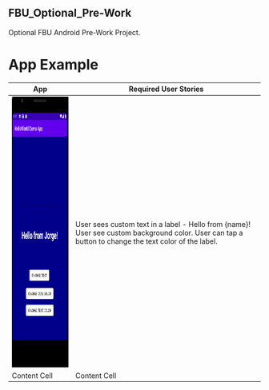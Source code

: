 ## FBU_Optional_Pre-Work
Optional FBU Android Pre-Work Project.

# App Example

| App  | Required User Stories |
| ------------- | ------------- |
| <img src="https://github.com/PrimeBIue/FBU_Optional_Pre-Work/blob/master/Assets/App_Gif.gif" width="244" height="542" />  | User sees custom text in a label - Hello from {name}!  User see custom background color.  User can tap a button to change the text color of the label.|
| Content Cell  | Content Cell  |




